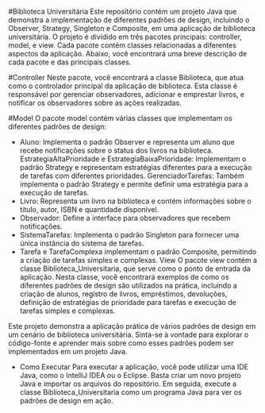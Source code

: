 #Biblioteca Universitária
Este repositório contém um projeto Java que demonstra a implementação de diferentes padrões de design, incluindo o Observer, Strategy, Singleton e Composite, em uma aplicação de biblioteca universitária. O projeto é dividido em três pacotes principais: controller, model, e view. Cada pacote contém classes relacionadas a diferentes aspectos da aplicação. Abaixo, você encontrará uma breve descrição de cada pacote e das principais classes.

#Controller
Neste pacote, você encontrará a classe Biblioteca, que atua como o controlador principal da aplicação de biblioteca. Esta classe é responsável por gerenciar observadores, adicionar e emprestar livros, e notificar os observadores sobre as ações realizadas.

#Model
O pacote model contém várias classes que implementam os diferentes padrões de design:

* Aluno: Implementa o padrão Observer e representa um aluno que recebe notificações sobre o status dos livros na biblioteca.
EstrategiaAltaPrioridade e EstrategiaBaixaPrioridade: Implementam o padrão Strategy e representam estratégias diferentes para a execução de tarefas com diferentes prioridades.
GerenciadorTarefas: Também implementa o padrão Strategy e permite definir uma estratégia para a execução de tarefas.
* Livro: Representa um livro na biblioteca e contém informações sobre o título, autor, ISBN e quantidade disponível.
* Observador: Define a interface para observadores que recebem notificações.
* SistemaTarefas: Implementa o padrão Singleton para fornecer uma única instância do sistema de tarefas.
* Tarefa e TarefaComplexa implementam o padrão Composite, permitindo a criação de tarefas simples e complexas.
View
O pacote view contém a classe Biblioteca_Universitaria, que serve como o ponto de entrada da aplicação. Nesta classe, você encontrará exemplos de como os diferentes padrões de design são utilizados na prática, incluindo a criação de alunos, registro de livros, empréstimos, devoluções, definição de estratégias de prioridade para tarefas e execução de tarefas simples e complexas.

Este projeto demonstra a aplicação prática de vários padrões de design em um cenário de biblioteca universitária. Sinta-se à vontade para explorar o código-fonte e aprender mais sobre como esses padrões podem ser implementados em um projeto Java.

* Como Executar
Para executar a aplicação, você pode utilizar uma IDE Java, como o IntelliJ IDEA ou o Eclipse. Basta criar um novo projeto Java e importar os arquivos do repositório. Em seguida, execute a classe Biblioteca_Universitaria como um programa Java para ver os padrões de design em ação.

